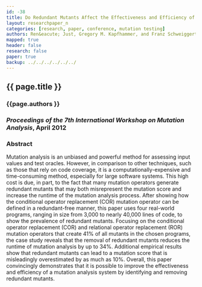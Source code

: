 ```yaml
---
id: -38
title: Do Redundant Mutants Affect the Effectiveness and Efficiency of Mutation Analysis?
layout: researchpaper_n
categories: [research, paper, conference, mutation testing]
authors: Ren&eacute; Just, Gregory M. Kapfhammer, and Franz Schweiggert
mapped: true
header: false
research: false
paper: true
backup: ../../../../../../
---
```


## {{ page.title }} [<i class="fa fa-download"></i>]({{site.baseurl}}download/research/papers/mutation2012-just-kapfhammer-schweiggert.pdf "Download this Paper!")

### {{page.authors }}

### <em>Proceedings of the 7th International Workshop on Mutation Analysis</em>, April 2012

### Abstract

Mutation analysis is an unbiased and powerful method for assessing input values and test oracles. However, in comparison
to other techniques, such as those that rely on code coverage, it is a computationally-expensive and time-consuming
method, especially for large software systems. This high cost is due, in part, to the fact that many mutation operators
generate redundant mutants that may both misrepresent the mutation score and increase the runtime of the mutation
analysis process. After showing how the conditional operator replacement (COR) mutation operator can be defined in a
redundant-free manner, this paper uses four real-world programs, ranging in size from 3,000 to nearly 40,000 lines of
code, to show the prevalence of redundant mutants. Focusing on the conditional operator replacement (COR) and relational
operator replacement (ROR) mutation operators that create 41% of all mutants in the chosen programs, the case study
reveals that the removal of redundant mutants reduces the runtime of mutation analysis by up to 34%. Additional
empirical results show that redundant mutants can lead to a mutation score that is misleadingly overestimated by as much
as 10%. Overall, this paper convincingly demonstrates that it is possible to improve the effectiveness and efficiency of
a mutation analysis system by identifying and removing redundant mutants.
